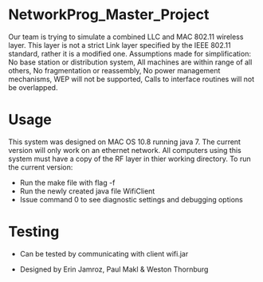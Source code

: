 NetworkProg_Master_Project
==========================

Our team is trying to simulate a combined LLC and MAC 802.11 wireless layer. This layer is not a strict Link layer specified by the IEEE 802.11 standard, rather it is a modified one. Assumptions made for simplification: No base station or distribution system, All machines are within range of all others, No fragmentation or reassembly, No power management mechanisms, WEP will not be supported, Calls to interface routines will not be overlapped.

Usage
=====

This system was designed on MAC OS 10.8 running java 7. The current version will only work on an ethernet network. All computers using this system must have a copy of the RF layer in thier working directory. To run the current version:
* Run the make file with flag -f
* Run the newly created java file WifiClient
* Issue command 0 to see diagnostic settings and debugging options

Testing
=======

* Can be tested by communicating with client wifi.jar


- Designed by Erin Jamroz, Paul Makl & Weston Thornburg 
